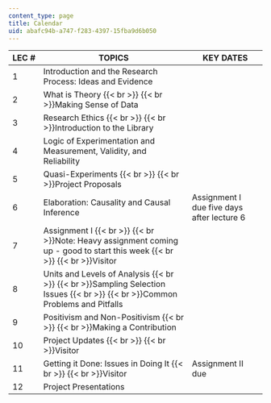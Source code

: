 ```yaml
---
content_type: page
title: Calendar
uid: abafc94b-a747-f283-4397-15fba9d6b050
---
```


| LEC # | TOPICS | KEY DATES |
| --- | --- | --- |
| 1 | Introduction and the Research Process: Ideas and Evidence | &nbsp; |
| 2 | What is Theory  {{< br >}}  {{< br >}}Making Sense of Data | &nbsp; |
| 3 | Research Ethics  {{< br >}}  {{< br >}}Introduction to the Library | &nbsp; |
| 4 | Logic of Experimentation and Measurement, Validity, and Reliability | &nbsp; |
| 5 | Quasi-Experiments  {{< br >}}  {{< br >}}Project Proposals | &nbsp; |
| 6 | Elaboration: Causality and Causal Inference | Assignment I due five days after lecture 6 |
| 7 | Assignment I  {{< br >}}  {{< br >}}Note: Heavy assignment coming up - good to start this week  {{< br >}}  {{< br >}}Visitor | &nbsp; |
| 8 | Units and Levels of Analysis  {{< br >}}  {{< br >}}Sampling Selection Issues  {{< br >}}  {{< br >}}Common Problems and Pitfalls | &nbsp; |
| 9 | Positivism and Non-Positivism  {{< br >}}  {{< br >}}Making a Contribution | &nbsp; |
| 10 | Project Updates  {{< br >}}  {{< br >}}Visitor | &nbsp; |
| 11 | Getting it Done: Issues in Doing It  {{< br >}}  {{< br >}}Visitor | Assignment II due |
| 12 | Project Presentations |